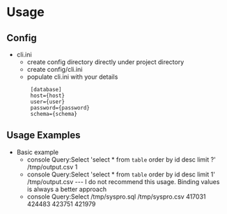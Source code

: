 # Usage

## Config
- cli.ini
  - create config directory directly under project directory
  - create config/cli.ini
  - populate cli.ini with your details
    ```
     [database]
     host={host}
     user={user}
     password={password}
     schema={schema}
    ```

## Usage Examples
- Basic example
  - console Query:Select 'select * from `table` order by id desc limit ?' /tmp/output.csv 1
  - console Query:Select 'select * from `table` order by id desc limit 1' /tmp/output.csv --- I do not recommend this usage. Binding values is always a better approach
  - console Query:Select /tmp/syspro.sql /tmp/syspro.csv 417031 424483 423751 421979